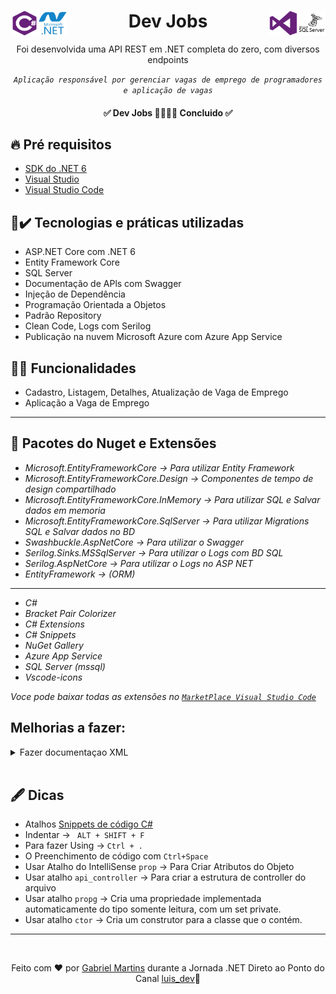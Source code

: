 <h1 align="center"><img align="left" height="40" width="45" src="https://github.com/devicons/devicon/blob/master/icons/csharp/csharp-plain.svg"><img align="left" src="https://github.com/devicons/devicon/blob/master/icons/dot-net/dot-net-plain-wordmark.svg" height="40" width="45" >Dev Jobs<img align="right" height="40" width="45" src="https://github.com/devicons/devicon/blob/master/icons/microsoftsqlserver/microsoftsqlserver-plain-wordmark.svg"><img align="right" height="40" width="45"src="https://github.com/devicons/devicon/blob/master/icons/visualstudio/visualstudio-plain.svg" ></h1>

 <div align="center">

 
Foi desenvolvida uma API REST em .NET completa do zero,
com diversos endpoints

</div>


 <div align="center">

   <cite align="center">`Aplicação responsável por gerenciar vagas de
emprego de programadores e aplicação de vagas`</cite>

</div>

<h4 align="center"> 
   ✅ Dev Jobs 🔎👨‍💻🌆 Concluido ✅ 
   
 </h4>

## 🔥 **Pré requisitos**

- [SDK do .NET 6](https://dotnet.microsoft.com/download)
- [Visual Studio](https://visualstudio.microsoft.com/pt-br/downloads/)
- [Visual Studio Code](https://code.visualstudio.com/)


## 🚀✔️ Tecnologias e práticas utilizadas
- ASP.NET Core com .NET 6
- Entity Framework Core
- SQL Server
- Documentação de APls com Swagger
- Injeção de Dependência
- Programação Orientada a Objetos
- Padrão Repository
- Clean Code, Logs com Serilog
- Publicação na nuvem Microsoft Azure com Azure App Service

## 🔨🔮 Funcionalidades

- Cadastro, Listagem, Detalhes, Atualização de Vaga de Emprego
- Aplicação a Vaga de Emprego

<hr>


## 📝 Pacotes do Nuget e Extensões

<i>

* Microsoft.EntityFrameworkCore -> Para utilizar Entity Framework
* Microsoft.EntityFrameworkCore.Design -> Componentes de tempo de design compartilhado
* Microsoft.EntityFrameworkCore.InMemory -> Para utilizar SQL e Salvar dados em memoria
* Microsoft.EntityFrameworkCore.SqlServer -> Para utilizar Migrations SQL e Salvar dados no BD
* Swashbuckle.AspNetCore -> Para utilizar o Swagger
* Serilog.Sinks.MSSqlServer -> Para utilizar o Logs com BD SQL
* Serilog.AspNetCore -> Para utilizar o Logs no ASP NET
* EntityFramework -> (ORM)
 
 <hr>


* C#
* Bracket Pair Colorizer
* C# Extensions
* C# Snippets
* NuGet Gallery
* Azure App Service
* SQL Server (mssql)
* Vscode-icons

Voce pode baixar todas as extensões no [`MarketPlace Visual Studio Code`](https://marketplace.visualstudio.com/vscode)
 
</i>


## Melhorias a fazer:

<details>
  <summary>Fazer documentaçao XML </summary>
 
- [ ] PUT

- [ ] GET

- [ ] GETALL

</details>

<br>

## 🖋️ Dicas

* Atalhos [Snippets de código C#](https://docs.microsoft.com/pt-br/visualstudio/ide/visual-csharp-code-snippets?view=vs-2022)
* Indentar -> ```  ALT + SHIFT + F ```
* Para fazer Using ->  ``` Ctrl + .  ``` 
* O Preenchimento de código com `Ctrl+Space`
* Usar Atalho do IntelliSense  `prop`  -> Para Criar Atributos do Objeto
* Usar atalho `api_controller` -> Para criar a estrutura de controller do arquivo
* Usar atalho `propg` -> Cria uma propriedade implementada automaticamente do tipo somente leitura, com um set private.
* Usar atalho `ctor` -> Cria um construtor para a classe que o contém.


<hr>
<br>

<div align="center">

Feito com ❤️ por [Gabriel Martins](https://www.linkedin.com/in/gabriel-martins-0479811b0/) durante a Jornada .NET Direto ao Ponto do Canal [luis_dev](https://www.youtube.com/channel/UCjfymesWHr0Z-3hryRsc-Fw)👋
 
 </div>
